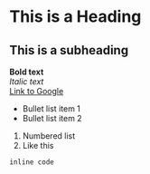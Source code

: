 # This is a Heading

## This is a subheading

**Bold text**  
*Italic text*  
[Link to Google](https://google.com)

- Bullet list item 1
- Bullet list item 2

1. Numbered list
2. Like this

`inline code`  